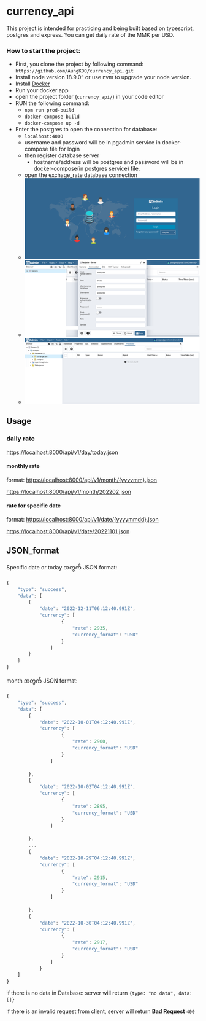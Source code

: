 # currency_api

This project is intended for practicing and being built based on typescript, postgres and express.
You can get daily rate of the MMK per USD.

### How to start the project:

- First, you clone the project by following command:
  `https://github.com/AungKOO/currency_api.git`
- Install node version 18.9.0^ or use nvm to upgrade your node version.
- Install [Docker](https://www.docker.com/)
- Run your docker app
- open the project folder (`currency_api/`) in your code editor
- RUN the following command:
  - `npm run prod-build`
  - `docker-compose build`
  - `docker-compose up -d`
- Enter the postgres to open the connection for database:
  - `localhost:4000`
  - username and password will be in pgadmin service in docker-compose file for login
  - then register database server
    - hostname/address will be postgres and password will be in docker-compose(in postgres service) file.
  - open the exchage_rate database connection
  - ![login](images/login_screen.png)
  - ![connection](images/connection_screen.png)
  - ![connected](images/connected_screen.png)

## Usage

### daily rate

<https://localhost:8000/api/v1/day/today.json>

#### monthly rate

format: <https://localhost:8000/api/v1/month/{yyyymm}.json>

<https://localhost:8000/api/v1/month/202202.json>

#### rate for specific date

format: <https://localhost:8000/api/v1/date/{yyyymmdd}.json>

<https://localhost:8000/api/v1/date/20221101.json>

## JSON_format

Specific date or today အတွက် JSON format:

```javascript
{
    "type": "success",
    "data": [
        {
            "date": "2022-12-11T06:12:40.991Z",
            "currency": [
                    {
                        "rate": 2935,
                        "currency_format": "USD"
                    }
                ]
        }
    ]
}
```

month အတွက် JSON format:

```javascript
{
    "type": "success",
    "data": [
        {
            "date": "2022-10-01T04:12:40.991Z",
            "currency": [
                    {
                        "rate": 2900,
                        "currency_format": "USD"
                    }
                ]

        },
        {
            "date": "2022-10-02T04:12:40.991Z",
            "currency": [
                    {
                        "rate": 2895,
                        "currency_format": "USD"
                    }
                ]

        },
        ...
        {
            "date": "2022-10-29T04:12:40.991Z",
            "currency": [
                    {
                        "rate": 2915,
                        "currency_format": "USD"
                    }
                ]

        },
        {
            "date": "2022-10-30T04:12:40.991Z",
            "currency": [
                    {
                        "rate": 2917,
                        "currency_format": "USD"
                    }
                ]
            }
    ]
}
```

if there is no data in Database:
server will return `{type: "no data", data:[]}`

if there is an invalid request from client,
server will return **Bad Request** `400`
